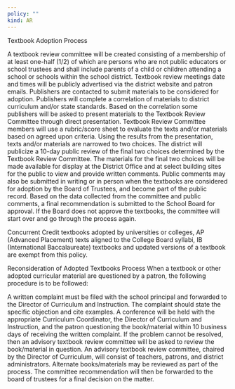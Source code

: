 ```yaml
---
policy: ""
kind: AR
---
```


Textbook Adoption Process


A textbook review committee will be created consisting of a membership of at least one-half (1/2) of which are
persons who are not public educators or school trustees and shall include parents of a child or children
attending a school or schools within the school district.
Textbook review meetings date and times will be publicly advertised via the district website and patron emails.
Publishers are contacted to submit materials to be considered for adoption. Publishers will complete a
correlation of materials to district curriculum and/or state standards.
Based on the correlation some publishers will be asked to present materials to the Textbook Review
Committee through direct presentation.
Textbook Review Committee members will use a rubric/score sheet to evaluate the texts and/or materials
based on agreed upon criteria. Using the results from the presentation, texts and/or materials are narrowed to
two choices.
The district will publicize a 10-day public review of the final two choices determined by the Textbook Review
Committee. The materials for the final two choices will be made available for display at the District Office and
at select building sites for the public to view and provide written comments. Public comments may also be
submitted in writing or in person when the textbooks are considered for adoption by the Board of Trustees,
and become part of the public record.
Based on the data collected from the committee and public comments, a final recommendation is submitted to
the School Board for approval.
If the Board does not approve the textbooks, the committee will start over and go through the process again.

Concurrent Credit textbooks adopted by universities or colleges, AP (Advanced Placement) texts aligned to the
College Board syllabi, IB (International Baccalaureate) textbooks and updated versions of a textbook are exempt
from this policy.

Reconsideration of Adopted Textbooks Process
When a textbook or other adopted curricular material are questioned by a patron, the following procedure is to be
followed:


A written complaint must be filed with the school principal and forwarded to the Director of Curriculum and
Instruction. The complaint should state the specific objection and cite examples.
A conference will be held with the appropriate Curriculum Coordinator, the Director of Curriculum and
Instruction, and the patron questioning the book/material within 10 business days of receiving the written
complaint. If the problem cannot be resolved, then an advisory textbook review committee will be asked to
review the book/material in question. An advisory textbook review committee, chaired by the Director of
Curriculum, will consist of teachers, patrons, and district administrators.
Alternate books/materials may be reviewed as part of the process.
The committee recommendation will then be forwarded to the board of trustees for a final decision on the
matter.
